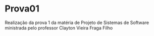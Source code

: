 # Prova01

Realização da prova 1 da matéria de Projeto de Sistemas de Software ministrada pelo professor Clayton Vieira Fraga Filho
